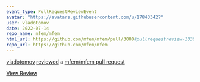 ```yaml
---
event_type: PullRequestReviewEvent
avatar: "https://avatars.githubusercontent.com/u/17843342?"
user: vladotomov
date: 2022-07-14
repo_name: mfem/mfem
html_url: https://github.com/mfem/mfem/pull/3000#pullrequestreview-1038119370
repo_url: https://github.com/mfem/mfem
---
```


<a href='https://github.com/vladotomov' target='_blank'>vladotomov</a> <a href='https://github.com/mfem/mfem/pull/3000#pullrequestreview-1038119370' target='_blank'>reviewed</a> a <a href='https://github.com/mfem/mfem/pull/3000' target='_blank'>mfem/mfem pull request</a>

<small></small>

<a href='https://github.com/mfem/mfem/pull/3000#pullrequestreview-1038119370' target='_blank'>View Review</a>